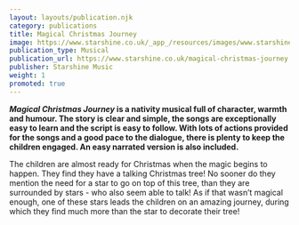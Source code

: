 ```yaml
---
layout: layouts/publication.njk
category: publications
title: Magical Christmas Journey
image: https://www.starshine.co.uk/_app_/resources/images/www.starshine.co.uk/main/-hidden-product-category-images/christmas-nativities-magical-christmas-journey-300x370.jpg
publication_type: Musical
publication_url: https://www.starshine.co.uk/magical-christmas-journey
publisher: Starshine Music
weight: 1
promoted: true
---
```


**_Magical Christmas Journey_ is a nativity musical full of character, warmth and humour. The story is clear and simple, the songs are exceptionally easy to learn and the script is easy to follow. With lots of actions provided for the songs and a good pace to the dialogue, there is plenty to keep the children engaged. An easy narrated version is also included.**

The children are almost ready for Christmas when the magic begins to happen. They find they have a talking Christmas tree!  No sooner do they mention the need for a star to go on top of this tree, than they are surrounded by stars - who also seem able to talk! As if that wasn’t magical enough, one of these stars leads the children on an amazing journey, during which they find much more than the star to decorate their tree!

